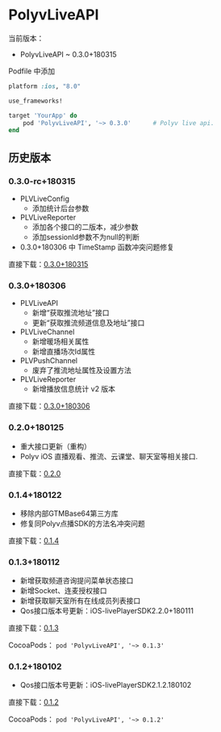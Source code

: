 # PolyvLiveAPI

当前版本：

- PolyvLiveAPI ~ 0.3.0+180315

Podfile 中添加

```ruby
platform :ios, "8.0"

use_frameworks!

target 'YourApp' do
	pod 'PolyvLiveAPI', '~> 0.3.0'      # Polyv live api.
end
```

## 历史版本

### 0.3.0-rc+180315

  - PLVLiveConfig
    - 添加统计后台参数
  - PLVLiveReporter
    - 添加各个接口的二版本，减少参数
    - 添加sessionId参数不为null的判断
  - 0.3.0+180306 中 TimeStamp 函数冲突问题修复

  直接下载：[0.3.0+180315](http://repo.polyv.net/ios/download/liveAPI/PLVLiveAPI.framework_0.3.0+180315.zip)

### 0.3.0+180306

  - PLVLiveAPI
    - 新增“获取推流地址”接口
    - 更新“获取推流频道信息及地址”接口
  - PLVLiveChannel
    - 新增暖场相关属性
    - 新增直播场次Id属性
  - PLVPushChannel
    - 废弃了推流地址属性及设置方法
  - PLVLiveReporter
    - 新增播放信息统计 v2 版本
    
  直接下载：[0.3.0+180306](http://repo.polyv.net/ios/download/liveAPI/PLVLiveAPI.framework_0.3.0+180306.zip)

### 0.2.0+180125

  - 重大接口更新（重构）
  - Polyv iOS 直播观看、推流、云课堂、聊天室等相关接口.

  直接下载：[0.2.0](http://repo.polyv.net/ios/download/liveAPI/0.2.0/PLVLiveAPI.framework.zip)

### 0.1.4+180122

  - 移除内部GTMBase64第三方库
  - 修复同Polyv点播SDK的方法名冲突问题

  直接下载：[0.1.4](http://repo.polyv.net/ios/download/liveAPI/0.1.4/PLVLiveAPI.framework.zip)

### 0.1.3+180112

  - 新增获取频道咨询提问菜单状态接口
  - 新增Socket、连麦授权接口
  - 新增获取聊天室所有在线成员列表接口
  - Qos接口版本号更新：iOS-livePlayerSDK2.2.0+180111

  直接下载：[0.1.3](http://repo.polyv.net/ios/download/liveAPI/0.1.3/PLVLiveAPI.framework.zip)
  
  CocoaPods： `pod 'PolyvLiveAPI', '~> 0.1.3'`

### 0.1.2+180102

  - Qos接口版本号更新：iOS-livePlayerSDK2.1.2.180102

  直接下载：[0.1.2](http://repo.polyv.net/ios/download/liveAPI/0.1.2/PLVLiveAPI.framework.zip)
  
  CocoaPods： `pod 'PolyvLiveAPI', '~> 0.1.2'`
